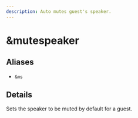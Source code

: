 ```yaml
---
description: Auto mutes guest's speaker.
---
```


# \&mutespeaker

## Aliases

* `&ms`

## Details

Sets the speaker to be muted by default for a guest.
